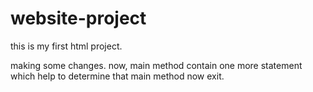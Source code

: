 # website-project

this is my first html project.

making some changes. now, main method contain one more statement which help to determine that 
main method now exit.
